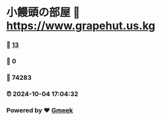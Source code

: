 # 小饅頭の部屋 :link: https://www.grapehut.us.kg 
### :page_facing_up: [13](https://www.grapehut.us.kg/tag.html) 
### :speech_balloon: 0 
### :hibiscus: 74283 
### :alarm_clock: 2024-10-04 17:04:32 
### Powered by :heart: [Gmeek](https://github.com/Meekdai/Gmeek)
